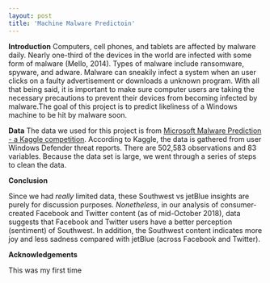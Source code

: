 ```yaml
---
layout: post
title: 'Machine Malware Predictoin'
---
```

**Introduction**
Computers, cell phones, and tablets are affected by malware daily. Nearly one-third of the devices in the world are infected with some form of malware (Mello, 2014). Types of malware include ransomware, spyware, and adware. Malware can sneakily infect a system when an user clicks on a faulty advertisement or downloads a unknown program. With all that being said, it is important to make sure computer users are taking the necessary precautions to prevent their devices from becoming infected by malware.The goal of this project is to predict likeliness of a Windows machine to be hit by malware soon.

**Data**
The data we used for this project is from [Microsoft Malware Prediction - a Kaggle competition](https://www.kaggle.com/c/microsoft-malware-prediction). According to Kaggle, the data is gathered from user Windows Defender threat reports. There are 502,583 observations and 83 variables. Because the data set is large, we went through a series of steps to clean the data. 


**Conclusion**

Since we had _really_ limited data, these Southwest vs jetBlue insights are purely for discussion purposes. _Nonetheless_, in our analysis of consumer-created Facebook and Twitter content (as of mid-October 2018), data suggests that Facebook and Twitter users have a better perception (sentiment) of Southwest. In addition, the Southwest content indicates more joy and less sadness compared with jetBlue (across Facebook and Twitter).

**Acknowledgements**

This was my first time 

